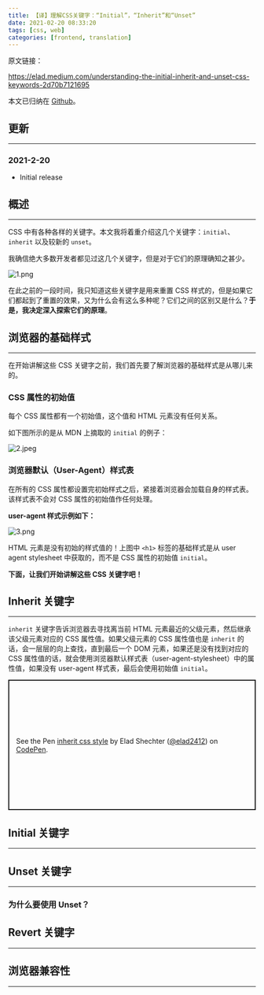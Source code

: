 ```yaml
---
title: 【译】理解CSS关键字：“Initial”，“Inherit”和“Unset”
date: 2021-02-20 08:33:20
tags: [css, web]
categories: [frontend, translation]
---
```


原文链接：

https://elad.medium.com/understanding-the-initial-inherit-and-unset-css-keywords-2d70b7121695

本文已归纳在 [Github](https://github.com/ddzy/translations)。

<!-- more -->

## 更新

------

### 2021-2-20

- Initial release

## 概述

------

CSS 中有各种各样的关键字。本文我将着重介绍这几个关键字：`initial`、`inherit` 以及较新的 `unset`。

我确信绝大多数开发者都见过这几个关键字，但是对于它们的原理确知之甚少。

![1.png](https://oos.blog.yyge.top/2021/2/20/%E3%80%90%E8%AF%91%E3%80%91%E7%90%86%E8%A7%A3CSS%E5%85%B3%E9%94%AE%E5%AD%97%EF%BC%9A%E2%80%9CInitial%E2%80%9D%EF%BC%8C%E2%80%9CInherit%E2%80%9D%E5%92%8C%E2%80%9CUnset%E2%80%9D/images/1.png)

在此之前的一段时间，我只知道这些关键字是用来重置 CSS 样式的，但是如果它们都起到了重置的效果，又为什么会有这么多种呢？它们之间的区别又是什么？**于是，我决定深入探索它们的原理**。

## 浏览器的基础样式

------

在开始讲解这些 CSS 关键字之前，我们首先要了解浏览器的基础样式是从哪儿来的。

### CSS 属性的初始值

每个 CSS 属性都有一个初始值，这个值和 HTML 元素没有任何关系。

如下图所示的是从 MDN 上摘取的 `initial` 的例子：

![2.jpeg](https://oos.blog.yyge.top/2021/2/20/%E3%80%90%E8%AF%91%E3%80%91%E7%90%86%E8%A7%A3CSS%E5%85%B3%E9%94%AE%E5%AD%97%EF%BC%9A%E2%80%9CInitial%E2%80%9D%EF%BC%8C%E2%80%9CInherit%E2%80%9D%E5%92%8C%E2%80%9CUnset%E2%80%9D/images/2.jpeg)

### 浏览器默认（User-Agent）样式表

在所有的 CSS 属性都设置完初始样式之后，紧接着浏览器会加载自身的样式表。该样式表不会对 CSS 属性的初始值作任何处理。

**user-agent 样式示例如下：**

![3.png](https://oos.blog.yyge.top/2021/2/20/%E3%80%90%E8%AF%91%E3%80%91%E7%90%86%E8%A7%A3CSS%E5%85%B3%E9%94%AE%E5%AD%97%EF%BC%9A%E2%80%9CInitial%E2%80%9D%EF%BC%8C%E2%80%9CInherit%E2%80%9D%E5%92%8C%E2%80%9CUnset%E2%80%9D/images/3.png)

HTML 元素是没有初始的样式值的！上图中 `<h1>` 标签的基础样式是从 user agent stylesheet 中获取的，而不是 CSS 属性的初始值 `initial`。

**下面，让我们开始讲解这些 CSS 关键字吧！**

## Inherit 关键字

------

`inherit` 关键字告诉浏览器去寻找离当前 HTML 元素最近的父级元素，然后继承该父级元素对应的 CSS 属性值。如果父级元素的 CSS 属性值也是 `inherit` 的话，会一层层的向上查找，直到最后一个 DOM 元素，如果还是没有找到对应的 CSS 属性值的话，就会使用浏览器默认样式表（user-agent-stylesheet）中的属性值，如果没有 user-agent 样式表，最后会使用初始值 `initial`。

<p class="codepen" data-height="265" data-theme-id="light" data-default-tab="css,result" data-user="elad2412" data-slug-hash="hdypx" data-preview="true" style="height: 265px; box-sizing: border-box; display: flex; align-items: center; justify-content: center; border: 2px solid; margin: 1em 0; padding: 1em;" data-pen-title="inherit css style">
  <span>See the Pen <a href="https://codepen.io/elad2412/pen/hdypx">
  inherit css style</a> by Elad Shechter (<a href="https://codepen.io/elad2412">@elad2412</a>)
  on <a href="https://codepen.io">CodePen</a>.</span>
</p>
<script async src="https://cpwebassets.codepen.io/assets/embed/ei.js"></script>

## Initial 关键字

------

## Unset 关键字

------

### 为什么要使用 Unset？

## Revert 关键字

------

## 浏览器兼容性

------